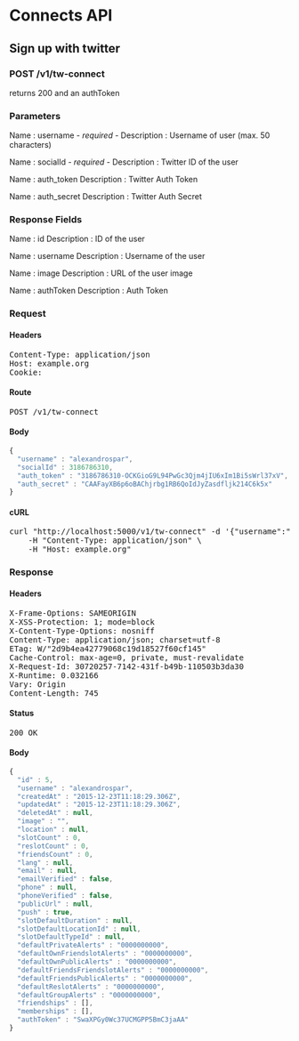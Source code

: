 # Connects API

## Sign up with twitter

### POST /v1/tw-connect

returns 200 and an authToken

### Parameters

Name : username *- required -*
Description : Username of user (max. 50 characters)

Name : socialId *- required -*
Description : Twitter ID of the user

Name : auth_token
Description : Twitter Auth Token

Name : auth_secret
Description : Twitter Auth Secret


### Response Fields

Name : id
Description : ID of the user

Name : username
Description : Username of the user

Name : image
Description : URL of the user image

Name : authToken
Description : Auth Token

### Request

#### Headers

<pre>Content-Type: application/json
Host: example.org
Cookie: </pre>

#### Route

<pre>POST /v1/tw-connect</pre>

#### Body
```javascript
{
  "username" : "alexandrospar",
  "socialId" : 3186786310,
  "auth_token" : "3186786310-OCKGioG9L94PwGc3Qjm4jIU6xIm1Bi5sWrl37xV",
  "auth_secret" : "CAAFayXB6p6oBAChjrbg1RB6QoIdJyZasdfljk214C6k5x"
}
```


#### cURL

<pre class="request">curl &quot;http://localhost:5000/v1/tw-connect&quot; -d &#39;{&quot;username&quot;:&quot;alexandrospar&quot;,&quot;socialId&quot;:3186786310,&quot;auth_token&quot;:&quot;3186786310-OCKGioG9L94PwGc3Qjm4jIU6xIm1Bi5sWrl37xV&quot;,&quot;auth_secret&quot;:&quot;CAAFayXB6p6oBAChjrbg1RB6QoIdJyZasdfljk214C6k5x&quot;}&#39; -X POST \
	-H &quot;Content-Type: application/json&quot; \
	-H &quot;Host: example.org&quot;</pre>

### Response

#### Headers

<pre>X-Frame-Options: SAMEORIGIN
X-XSS-Protection: 1; mode=block
X-Content-Type-Options: nosniff
Content-Type: application/json; charset=utf-8
ETag: W/&quot;2d9b4ea42779068c19d18527f60cf145&quot;
Cache-Control: max-age=0, private, must-revalidate
X-Request-Id: 30720257-7142-431f-b49b-110503b3da30
X-Runtime: 0.032166
Vary: Origin
Content-Length: 745</pre>

#### Status

<pre>200 OK</pre>

#### Body

```javascript
{
  "id" : 5,
  "username" : "alexandrospar",
  "createdAt" : "2015-12-23T11:18:29.306Z",
  "updatedAt" : "2015-12-23T11:18:29.306Z",
  "deletedAt" : null,
  "image" : "",
  "location" : null,
  "slotCount" : 0,
  "reslotCount" : 0,
  "friendsCount" : 0,
  "lang" : null,
  "email" : null,
  "emailVerified" : false,
  "phone" : null,
  "phoneVerified" : false,
  "publicUrl" : null,
  "push" : true,
  "slotDefaultDuration" : null,
  "slotDefaultLocationId" : null,
  "slotDefaultTypeId" : null,
  "defaultPrivateAlerts" : "0000000000",
  "defaultOwnFriendslotAlerts" : "0000000000",
  "defaultOwnPublicAlerts" : "0000000000",
  "defaultFriendsFriendslotAlerts" : "0000000000",
  "defaultFriendsPublicAlerts" : "0000000000",
  "defaultReslotAlerts" : "0000000000",
  "defaultGroupAlerts" : "0000000000",
  "friendships" : [],
  "memberships" : [],
  "authToken" : "SwaXPGy0Wc37UCMGPP5BmC3jaAA"
}
```
